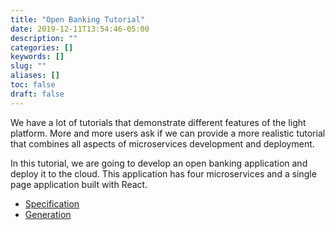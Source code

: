 ```yaml
---
title: "Open Banking Tutorial"
date: 2019-12-11T13:54:46-05:00
description: ""
categories: []
keywords: []
slug: ""
aliases: []
toc: false
draft: false
---
```


We have a lot of tutorials that demonstrate different features of the light platform. More and more users ask if we can provide a more realistic tutorial that combines all aspects of microservices development and deployment. 

In this tutorial, we are going to develop an open banking application and deploy it to the cloud. This application has four microservices and a single page application built with React. 


* [Specification](/tutorial/open-banking/spec/)
* [Generation](/tutorial/open-banking/generation/)


